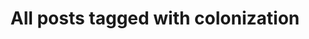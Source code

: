 ---
layout: tag
title: "All posts tagged with colonization"
permalink: /weblog/tags/colonization/
taxonomy: colonization
---